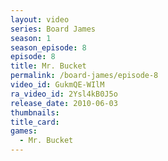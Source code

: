 ```yaml
---
layout: video
series: Board James
season: 1
season_episode: 8
episode: 8
title: Mr. Bucket
permalink: /board-james/episode-8
video_id: GukmQE-WIlM
ra_video_id: 2Ysl4kB0J5o
release_date: 2010-06-03
thumbnails:
title_card: 
games:
  - Mr. Bucket  
---
```


